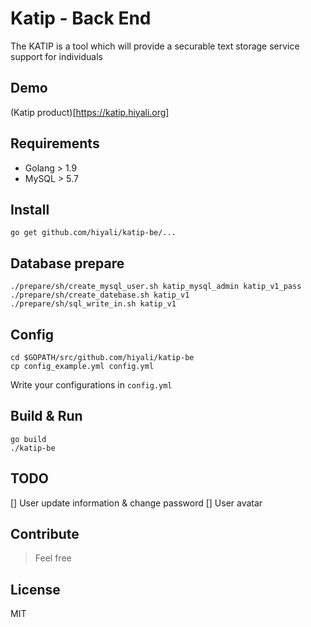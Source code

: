 # Katip - Back End
The KATIP is a tool which will provide a securable text storage service support for individuals

## Demo
(Katip product)[https://katip.hiyali.org]

## Requirements
* Golang > 1.9
* MySQL > 5.7

## Install
```shell
go get github.com/hiyali/katip-be/...
```

## Database prepare
```shell
./prepare/sh/create_mysql_user.sh katip_mysql_admin katip_v1_pass
./prepare/sh/create_datebase.sh katip_v1
./prepare/sh/sql_write_in.sh katip_v1
```

## Config
```shell
cd $GOPATH/src/github.com/hiyali/katip-be
cp config_example.yml config.yml
```

Write your configurations in `config.yml`

## Build & Run
```shell
go build
./katip-be
```

## TODO
[] User update information & change password
[] User avatar

## Contribute
> Feel free

## License
MIT
